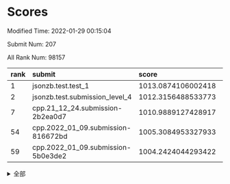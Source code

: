 # Scores

Modified Time: 2022-01-29 00:15:04

Submit Num: 207

All Rank Num: 98157

| rank |               submit               |       score        |       sigma        | pk_num |
| :--- | :--------------------------------- | :----------------- | :----------------- | :----- |
| 1    | jsonzb.test.test_1                 | 1013.0874106002418 | 0.8154333086857044 | 1893   |
| 2    | jsonzb.test.submission_level_4     | 1012.3156488533773 | 0.8200450526863183 | 1899   |
| 7    | cpp.21_12_24.submission-2b2ea0d7   | 1010.9889127428917 | 0.764213615174741  | 1892   |
| 54   | cpp.2022_01_09.submission-816672bd | 1005.3084953327933 | 0.7282518079919974 | 1902   |
| 59   | cpp.2022_01_09.submission-5b0e3de2 | 1004.2424044293422 | 0.7106273591490101 | 1898   |


<details>
<summary>全部</summary>

| rank |                 submit                 |       score        |       sigma        | pk_num |
| :--- | :------------------------------------- | :----------------- | :----------------- | :----- |
| 1    | jsonzb.test.test_1                     | 1013.0874106002418 | 0.8154333086857044 | 1893   |
| 2    | jsonzb.test.submission_level_4         | 1012.3156488533773 | 0.8200450526863183 | 1899   |
| 3    | gobigger.level_3.submission_level_3_2  | 1011.5111628489182 | 0.7622535778329003 | 1892   |
| 4    | gobigger.level_3.submission_level_3_40 | 1011.0862702918839 | 0.7820952361108165 | 1897   |
| 5    | gobigger.level_3.submission_level_3_5  | 1011.01835109246   | 0.7644297797447281 | 1898   |
| 6    | gobigger.level_3.submission_level_3_9  | 1011.0082394341262 | 0.7595968454457507 | 1900   |
| 7    | cpp.21_12_24.submission-2b2ea0d7       | 1010.9889127428917 | 0.764213615174741  | 1892   |
| 8    | gobigger.level_3.submission_level_3_32 | 1010.9059369085026 | 0.7615634919010996 | 1899   |
| 9    | gobigger.level_3.submission_level_3_27 | 1010.8554766847138 | 0.7618219941695796 | 1897   |
| 10   | gobigger.level_3.submission_level_3_19 | 1010.8073407462326 | 0.7787804562556613 | 1892   |
| 11   | gobigger.level_3.submission_level_3_42 | 1010.6967046109196 | 0.8014607758834528 | 1894   |
| 12   | gobigger.level_3.submission_level_3_46 | 1010.6955766543581 | 0.7583946591789518 | 1895   |
| 13   | gobigger.level_3.submission_level_3_10 | 1010.623868782109  | 0.7492976839720177 | 1895   |
| 14   | gobigger.level_3.submission_level_3_20 | 1010.3962252478252 | 0.7562625646692013 | 1894   |
| 15   | gobigger.level_3.submission_level_3_6  | 1010.2816047364553 | 0.7723921836317079 | 1898   |
| 16   | gobigger.level_3.submission_level_3_31 | 1010.2529638093881 | 0.7526372069675425 | 1900   |
| 17   | gobigger.level_3.submission_level_3_23 | 1010.2321532676292 | 0.737355035348451  | 1898   |
| 18   | gobigger.level_3.submission_level_3_49 | 1010.230906012276  | 0.752192207631989  | 1897   |
| 19   | gobigger.level_3.submission_level_3_26 | 1010.1969404708508 | 0.758537316336531  | 1900   |
| 20   | gobigger.level_3.submission_level_3_14 | 1010.1403960697535 | 0.7695877744216808 | 1895   |
| 21   | gobigger.level_3.submission_level_3_17 | 1010.139407132461  | 0.7726446845812633 | 1897   |
| 22   | gobigger.level_3.submission_level_3_47 | 1010.1368150928297 | 0.7677504866844331 | 1893   |
| 23   | gobigger.level_3.submission_level_3_38 | 1010.0226123907048 | 0.7699166122671018 | 1898   |
| 24   | gobigger.level_3.submission_level_3_15 | 1009.9026768833024 | 0.7560052834885426 | 1898   |
| 25   | gobigger.level_3.submission_level_3_48 | 1009.7980881150079 | 0.7467461345751508 | 1900   |
| 26   | gobigger.level_3.submission_level_3_7  | 1009.7223669572397 | 0.7666701304602506 | 1894   |
| 27   | gobigger.level_3.submission_level_3_13 | 1009.7036096929602 | 0.7457474506927421 | 1896   |
| 28   | gobigger.level_3.submission_level_3_3  | 1009.6705679609947 | 0.7538167954859241 | 1896   |
| 29   | gobigger.level_3.submission_level_3_37 | 1009.6545955611033 | 0.7429066451819644 | 1897   |
| 30   | gobigger.level_3.submission_level_3_0  | 1009.6370052068685 | 0.7635941552612575 | 1900   |
| 31   | gobigger.level_3.submission_level_3_18 | 1009.6118000019409 | 0.756877900828297  | 1897   |
| 32   | gobigger.level_3.submission_level_3_12 | 1009.6104113751622 | 0.7407331731359428 | 1899   |
| 33   | gobigger.level_3.submission_level_3_28 | 1009.5298106774484 | 0.742335245359282  | 1899   |
| 34   | gobigger.level_3.submission_level_3_1  | 1009.5250687189181 | 0.7686813674767852 | 1895   |
| 35   | gobigger.level_3.submission_level_3_44 | 1009.4952807084917 | 0.7623308600240779 | 1896   |
| 36   | gobigger.level_3.submission_level_3_36 | 1009.4812767827854 | 0.7524018500731232 | 1896   |
| 37   | gobigger.level_3.submission_level_3_35 | 1009.40794348732   | 0.7786417572824975 | 1889   |
| 38   | gobigger.level_3.submission_level_3_25 | 1009.3835316628755 | 0.7486029848386033 | 1899   |
| 39   | gobigger.level_3.submission_level_3_34 | 1009.3661484316201 | 0.7399500751441872 | 1899   |
| 40   | gobigger.level_3.submission_level_3_39 | 1009.3648355324782 | 0.7632657570333546 | 1897   |
| 41   | gobigger.level_3.submission_level_3_45 | 1009.2933148271095 | 0.7564207647865335 | 1897   |
| 42   | gobigger.level_3.submission_level_3_8  | 1009.2565050071013 | 0.7372332411318877 | 1898   |
| 43   | gobigger.level_3.submission_level_3_11 | 1009.1930859724911 | 0.7599102810166753 | 1901   |
| 44   | gobigger.level_3.submission_level_3_30 | 1009.1352302296746 | 0.7392246045132447 | 1897   |
| 45   | gobigger.level_3.submission_level_3_21 | 1009.1063536948469 | 0.7447117804134397 | 1893   |
| 46   | gobigger.level_3.submission_level_3_41 | 1009.0388795340176 | 0.7485865048188942 | 1902   |
| 47   | gobigger.level_3.submission_level_3_43 | 1009.0018980779142 | 0.744910125137553  | 1898   |
| 48   | gobigger.level_3.submission_level_3_33 | 1008.9957313275762 | 0.7476534165339346 | 1901   |
| 49   | gobigger.level_3.submission_level_3_4  | 1008.9777304690884 | 0.7434430819123307 | 1897   |
| 50   | gobigger.level_3.submission_level_3_22 | 1008.9135973044622 | 0.7609582344775582 | 1891   |
| 51   | gobigger.level_3.submission_level_3_24 | 1008.8217108751071 | 0.7412922984971497 | 1890   |
| 52   | gobigger.level_3.submission_level_3_29 | 1008.6711611718034 | 0.7398714793211242 | 1890   |
| 53   | gobigger.level_3.submission_level_3_16 | 1008.660368446152  | 0.7898971134866787 | 1897   |
| 54   | cpp.2022_01_09.submission-816672bd     | 1005.3084953327933 | 0.7282518079919974 | 1902   |
| 55   | gobigger.level_1.submission_level_1_19 | 1004.8326389173093 | 0.7205034251865353 | 1896   |
| 56   | gobigger.level_1.submission_level_1_29 | 1004.7489507435754 | 0.7145648491920175 | 1899   |
| 57   | gobigger.level_1.submission_level_1_16 | 1004.4278495355416 | 0.718583970045237  | 1898   |
| 58   | gobigger.level_1.submission_level_1_17 | 1004.3017979454206 | 0.710248975224045  | 1897   |
| 59   | cpp.2022_01_09.submission-5b0e3de2     | 1004.2424044293422 | 0.7106273591490101 | 1898   |
| 60   | gobigger.level_1.submission_level_1_37 | 1004.2141236165453 | 0.7066661871691005 | 1899   |
| 61   | gobigger.level_1.submission_level_1_33 | 1004.1245055926757 | 0.7219016677606758 | 1897   |
| 62   | gobigger.level_1.submission_level_1_46 | 1004.0865215378651 | 0.7113211357764908 | 1894   |
| 63   | gobigger.level_1.submission_level_1_0  | 1003.9716420537086 | 0.7038476808272035 | 1895   |
| 64   | gobigger.level_1.submission_level_1_28 | 1003.9693152295441 | 0.6979612958552623 | 1895   |
| 65   | gobigger.level_1.submission_level_1_21 | 1003.8859280743457 | 0.7261965027126941 | 1894   |
| 66   | gobigger.level_1.submission_level_1_6  | 1003.8658484447305 | 0.7227262521987031 | 1894   |
| 67   | gobigger.level_1.submission_level_1_32 | 1003.8036893074021 | 0.7141816605632056 | 1894   |
| 68   | gobigger.level_1.submission_level_1_26 | 1003.7928773322136 | 0.7201760682201044 | 1899   |
| 69   | gobigger.level_1.submission_level_1_43 | 1003.7775369557228 | 0.7191926649663777 | 1895   |
| 70   | gobigger.level_1.submission_level_1_5  | 1003.7164980393109 | 0.7272364930746377 | 1898   |
| 71   | gobigger.level_1.submission_level_1_44 | 1003.7119345636511 | 0.7211595490859218 | 1897   |
| 72   | gobigger.level_1.submission_level_1_9  | 1003.7001342018891 | 0.7337344123391697 | 1896   |
| 73   | gobigger.level_1.submission_level_1_36 | 1003.6791663311069 | 0.7148430260344113 | 1898   |
| 74   | gobigger.level_1.submission_level_1_25 | 1003.6729807090361 | 0.7191411698663426 | 1896   |
| 75   | gobigger.level_1.submission_level_1_38 | 1003.661699420648  | 0.707550453563403  | 1900   |
| 76   | gobigger.level_1.submission_level_1_2  | 1003.4396241039298 | 0.7315143609409176 | 1897   |
| 77   | gobigger.level_1.submission_level_1_45 | 1003.3509074976149 | 0.7234544566285114 | 1897   |
| 78   | gobigger.level_1.submission_level_1_1  | 1003.343257622904  | 0.7157447075441279 | 1896   |
| 79   | gobigger.level_1.submission_level_1_20 | 1003.3343294774371 | 0.7146072495018305 | 1893   |
| 80   | gobigger.level_1.submission_level_1_15 | 1003.2151189688898 | 0.7124609401189539 | 1899   |
| 81   | gobigger.level_1.submission_level_1_7  | 1003.2045687493676 | 0.7199580265421792 | 1902   |
| 82   | gobigger.level_1.submission_level_1_35 | 1003.1819615500292 | 0.7100514154829828 | 1897   |
| 83   | gobigger.level_1.submission_level_1_27 | 1003.1623318550854 | 0.7057520591895886 | 1899   |
| 84   | gobigger.level_1.submission_level_1_30 | 1003.0452755892154 | 0.729387713274592  | 1899   |
| 85   | gobigger.level_1.submission_level_1_48 | 1003.0264522677185 | 0.7160047698931742 | 1897   |
| 86   | gobigger.level_1.submission_level_1_18 | 1003.009647362341  | 0.7114129283850592 | 1895   |
| 87   | gobigger.level_1.submission_level_1_14 | 1002.9874608572946 | 0.7194661539798585 | 1897   |
| 88   | gobigger.level_1.submission_level_1_42 | 1002.8931285653235 | 0.7209213431984138 | 1890   |
| 89   | gobigger.level_1.submission_level_1_22 | 1002.6693009902556 | 0.7060016912511792 | 1896   |
| 90   | gobigger.level_1.submission_level_1_13 | 1002.6605158392706 | 0.7094785648024611 | 1896   |
| 91   | gobigger.level_1.submission_level_1_40 | 1002.6547188738496 | 0.706249920324997  | 1894   |
| 92   | gobigger.level_1.submission_level_1_11 | 1002.6113307574295 | 0.7134037337549607 | 1897   |
| 93   | gobigger.level_1.submission_level_1_31 | 1002.545082990975  | 0.7292940921697398 | 1899   |
| 94   | gobigger.level_1.submission_level_1_12 | 1002.543824153701  | 0.714238896952852  | 1901   |
| 95   | gobigger.level_1.submission_level_1_8  | 1002.5042862461645 | 0.7120939140056493 | 1894   |
| 96   | gobigger.level_1.submission_level_1_34 | 1002.4416872599732 | 0.7089237316429554 | 1902   |
| 97   | gobigger.level_1.submission_level_1_10 | 1002.4298904352053 | 0.7211805356100611 | 1893   |
| 98   | gobigger.level_1.submission_level_1_23 | 1002.4217116287019 | 0.7174359509552645 | 1894   |
| 99   | gobigger.level_1.submission_level_1_39 | 1002.3594472624538 | 0.7073016590499437 | 1897   |
| 100  | gobigger.level_1.submission_level_1_47 | 1002.3318070393208 | 0.7171351058296758 | 1898   |
| 101  | gobigger.level_1.submission_level_1_3  | 1002.2764804376731 | 0.7189534020276723 | 1893   |
| 102  | gobigger.level_1.submission_level_1_41 | 1002.0994033698796 | 0.7166353523674901 | 1900   |
| 103  | gobigger.level_1.submission_level_1_24 | 1001.908794489021  | 0.7096033719043016 | 1895   |
| 104  | gobigger.level_1.submission_level_1_49 | 1001.7841609529679 | 0.7100756150418815 | 1898   |
| 105  | gobigger.level_1.submission_level_1_4  | 1001.6614883781187 | 0.7111505305557357 | 1893   |
| 106  | gobigger.random.submission_random_7    | 997.2697540818021  | 0.7150930141822283 | 1900   |
| 107  | gobigger.random.submission_random_38   | 997.1320934615367  | 0.6991329318626881 | 1894   |
| 108  | gobigger.random.submission_random_29   | 997.1103563112171  | 0.7065696360373538 | 1898   |
| 109  | gobigger.random.submission_random_8    | 997.0065242557407  | 0.7026913507873508 | 1894   |
| 110  | gobigger.random.submission_random_21   | 996.9497130958508  | 0.7026760989391926 | 1902   |
| 111  | gobigger.random.submission_random_41   | 996.9329073883468  | 0.6991996306189611 | 1898   |
| 112  | gobigger.random.submission_random_23   | 996.7125321034029  | 0.7079632507775147 | 1898   |
| 113  | gobigger.random.submission_random_14   | 996.6716543007851  | 0.7044214019261361 | 1897   |
| 114  | gobigger.random.submission_random_28   | 996.5854427827954  | 0.6968887868640651 | 1895   |
| 115  | gobigger.random.submission_random_17   | 996.581974123262   | 0.712588173546447  | 1896   |
| 116  | gobigger.random.submission_random_0    | 996.5645861702416  | 0.7114914913168042 | 1897   |
| 117  | gobigger.random.submission_random_37   | 996.4796706420326  | 0.7054619375843424 | 1893   |
| 118  | gobigger.random.submission_random_10   | 996.4465684877835  | 0.7082743802087064 | 1899   |
| 119  | gobigger.random.submission_random_34   | 996.4276582516044  | 0.7081862927752363 | 1893   |
| 120  | gobigger.random.submission_random_22   | 996.4221351504024  | 0.7143566849484572 | 1893   |
| 121  | gobigger.random.submission_random_35   | 996.3377406517842  | 0.7011644026217672 | 1900   |
| 122  | gobigger.random.submission_random_12   | 996.2544486515493  | 0.6999073047921502 | 1901   |
| 123  | gobigger.random.submission_random_9    | 996.2400318325151  | 0.7123213945247543 | 1898   |
| 124  | gobigger.random.submission_random_39   | 996.2238874515596  | 0.7076586599736234 | 1892   |
| 125  | gobigger.random.submission_random_45   | 996.1907706457514  | 0.7003768606224328 | 1896   |
| 126  | gobigger.random.submission_random_26   | 996.1149180005361  | 0.7059484967930331 | 1897   |
| 127  | gobigger.random.submission_random_43   | 996.0968769507642  | 0.700610099939609  | 1896   |
| 128  | gobigger.random.submission_random_11   | 996.0627345317018  | 0.699275318555598  | 1893   |
| 129  | gobigger.random.submission_random_16   | 995.9947684642251  | 0.7162198571766419 | 1895   |
| 130  | gobigger.random.submission_random_27   | 995.9589132236111  | 0.7081061843496594 | 1898   |
| 131  | gobigger.random.submission_random_36   | 995.937364612899   | 0.7093355323037324 | 1892   |
| 132  | gobigger.random.submission_random_6    | 995.8976148885846  | 0.7110304520048438 | 1900   |
| 133  | gobigger.random.submission_random_46   | 995.8918323039776  | 0.7126625325002768 | 1898   |
| 134  | gobigger.random.submission_random_24   | 995.847892203883   | 0.7064352320217314 | 1894   |
| 135  | gobigger.random.submission_random_18   | 995.7546852920015  | 0.7110757863007707 | 1894   |
| 136  | gobigger.random.submission_random_19   | 995.750087873549   | 0.7210495109945031 | 1894   |
| 137  | gobigger.random.submission_random_30   | 995.7172576634994  | 0.7087766028441583 | 1897   |
| 138  | gobigger.random.submission_random_49   | 995.6668335552415  | 0.7173996642071002 | 1899   |
| 139  | gobigger.random.submission_random_47   | 995.6439837515866  | 0.7073228122066125 | 1896   |
| 140  | gobigger.random.submission_random_44   | 995.5950886464154  | 0.7000932859385977 | 1904   |
| 141  | gobigger.random.submission_random_4    | 995.5592513803787  | 0.7241963591434166 | 1900   |
| 142  | gobigger.random.submission_random_13   | 995.4816367059053  | 0.7153619323501844 | 1896   |
| 143  | gobigger.random.submission_random_15   | 995.4793696892772  | 0.6987145133112137 | 1898   |
| 144  | gobigger.random.submission_random_2    | 995.4564146640331  | 0.7225406582209408 | 1902   |
| 145  | gobigger.random.submission_random_31   | 995.4436994793257  | 0.6991235221334879 | 1896   |
| 146  | gobigger.random.submission_random_32   | 995.4079104540078  | 0.7145891067956872 | 1893   |
| 147  | gobigger.random.submission_random_3    | 995.3432950561303  | 0.7036239828520567 | 1896   |
| 148  | gobigger.random.submission_random_25   | 995.331190223185   | 0.713964489090155  | 1904   |
| 149  | gobigger.random.submission_random_33   | 995.3141021697369  | 0.7127164537424546 | 1897   |
| 150  | gobigger.random.submission_random_20   | 995.2364308435467  | 0.7113584816380563 | 1898   |
| 151  | gobigger.random.submission_random_5    | 994.9919311148996  | 0.7149705778653762 | 1893   |
| 152  | gobigger.level_2.submission_level_2_32 | 994.9323634234464  | 0.7317360158581414 | 1898   |
| 153  | gobigger.random.submission_random_42   | 994.8605426513659  | 0.7274704190560686 | 1898   |
| 154  | gobigger.random.submission_random_1    | 994.8073746662681  | 0.7171694830500374 | 1893   |
| 155  | gobigger.random.submission_random_48   | 994.6228700890699  | 0.7243903408672103 | 1895   |
| 156  | gobigger.random.submission_random_40   | 994.4115053039827  | 0.715072227602421  | 1894   |
| 157  | gobigger.level_2.submission_level_2_23 | 994.0388807456736  | 0.7340091410402003 | 1897   |
| 158  | gobigger.level_2.submission_level_2_6  | 993.7202009422502  | 0.7373955298685656 | 1896   |
| 159  | gobigger.level_2.submission_level_2_12 | 993.4562820175264  | 0.7431768542262206 | 1899   |
| 160  | gobigger.level_2.submission_level_2_14 | 993.3902856165157  | 0.7490950381984387 | 1899   |
| 161  | gobigger.level_2.submission_level_2_1  | 993.0311125423863  | 0.7328512873649554 | 1901   |
| 162  | gobigger.level_2.submission_level_2_15 | 992.8868373562516  | 0.7571705179575315 | 1897   |
| 163  | gobigger.level_2.submission_level_2_46 | 992.8784631121708  | 0.7164006446022145 | 1898   |
| 164  | gobigger.level_2.submission_level_2_25 | 992.8123634707217  | 0.7485801958479779 | 1899   |
| 165  | gobigger.level_2.submission_level_2_0  | 992.7984687208238  | 0.7410916331845814 | 1896   |
| 166  | gobigger.level_2.submission_level_2_3  | 992.7921702155704  | 0.7372236568749314 | 1899   |
| 167  | gobigger.level_2.submission_level_2_49 | 992.6956491872487  | 0.745797408254748  | 1894   |
| 168  | gobigger.level_2.submission_level_2_42 | 992.5614035736371  | 0.7401236340387443 | 1894   |
| 169  | gobigger.level_2.submission_level_2_4  | 992.422073099395   | 0.7460454495390036 | 1895   |
| 170  | gobigger.level_2.submission_level_2_44 | 992.4131975623767  | 0.7307540214322682 | 1893   |
| 171  | gobigger.level_2.submission_level_2_41 | 992.4030987804442  | 0.7361546285473163 | 1898   |
| 172  | gobigger.level_2.submission_level_2_26 | 992.4021911176112  | 0.7252637618030016 | 1894   |
| 173  | gobigger.level_2.submission_level_2_24 | 992.3906124976828  | 0.7433442346185678 | 1897   |
| 174  | gobigger.level_2.submission_level_2_39 | 992.3596966339245  | 0.7627483522433867 | 1897   |
| 175  | gobigger.level_2.submission_level_2_48 | 992.3030569417648  | 0.737024252244612  | 1893   |
| 176  | gobigger.level_2.submission_level_2_9  | 992.2321291979873  | 0.7329906169656122 | 1899   |
| 177  | gobigger.level_2.submission_level_2_30 | 992.216882091313   | 0.7431087396520728 | 1899   |
| 178  | gobigger.level_2.submission_level_2_40 | 992.2150187339607  | 0.7587708437602709 | 1898   |
| 179  | gobigger.level_2.submission_level_2_27 | 992.0928520937401  | 0.7429174988503141 | 1896   |
| 180  | gobigger.level_2.submission_level_2_5  | 992.0871811230899  | 0.7430957287372064 | 1898   |
| 181  | gobigger.level_2.submission_level_2_22 | 992.0620367621444  | 0.7516071892547892 | 1898   |
| 182  | gobigger.level_2.submission_level_2_33 | 991.9827354624545  | 0.7471442457453538 | 1901   |
| 183  | gobigger.level_2.submission_level_2_18 | 991.9716449801772  | 0.745208228261826  | 1896   |
| 184  | gobigger.level_2.submission_level_2_29 | 991.9405857434517  | 0.7665761180762419 | 1898   |
| 185  | gobigger.level_2.submission_level_2_11 | 991.8747849219446  | 0.7623912691620987 | 1895   |
| 186  | gobigger.level_2.submission_level_2_47 | 991.845164292887   | 0.7395429919443707 | 1901   |
| 187  | gobigger.level_2.submission_level_2_35 | 991.8191138343052  | 0.7336034582417552 | 1899   |
| 188  | gobigger.level_2.submission_level_2_38 | 991.8134166717002  | 0.7333731580484545 | 1902   |
| 189  | gobigger.level_2.submission_level_2_17 | 991.8066660057791  | 0.7406006935973699 | 1898   |
| 190  | gobigger.level_2.submission_level_2_36 | 991.7671147215405  | 0.7445119632435183 | 1893   |
| 191  | gobigger.level_2.submission_level_2_19 | 991.7335492927008  | 0.7460117138179132 | 1900   |
| 192  | gobigger.level_2.submission_level_2_21 | 991.7227100404886  | 0.7577527920807552 | 1901   |
| 193  | gobigger.level_2.submission_level_2_37 | 991.5954279044512  | 0.7465686032945426 | 1891   |
| 194  | gobigger.level_2.submission_level_2_43 | 991.4609895583792  | 0.7497416897843664 | 1898   |
| 195  | gobigger.level_2.submission_level_2_31 | 991.3805860284335  | 0.7489725400145374 | 1894   |
| 196  | gobigger.level_2.submission_level_2_13 | 991.3232953981415  | 0.7479982898251069 | 1899   |
| 197  | gobigger.level_2.submission_level_2_45 | 991.225735173703   | 0.7508475224431234 | 1904   |
| 198  | gobigger.level_2.submission_level_2_16 | 991.2235685462019  | 0.7469694894054288 | 1890   |
| 199  | gobigger.level_2.submission_level_2_7  | 991.214665723751   | 0.7554691671500321 | 1893   |
| 200  | gobigger.level_2.submission_level_2_34 | 991.2088372589866  | 0.744238082337294  | 1899   |
| 201  | gobigger.level_2.submission_level_2_8  | 991.0897013384363  | 0.7371366001547983 | 1897   |
| 202  | gobigger.level_2.submission_level_2_10 | 990.9987937879519  | 0.75766205521666   | 1894   |
| 203  | gobigger.level_2.submission_level_2_20 | 990.6146792375134  | 0.772971057483831  | 1897   |
| 204  | gobigger.level_2.submission_level_2_2  | 990.3046693368982  | 0.7575045414696423 | 1899   |
| 205  | gobigger.level_2.submission_level_2_28 | 990.2064113573714  | 0.7769902639128972 | 1895   |
| 206  | gobigger.none.submission_none_1        | 976.740205174818   | 1.28564820827973   | 1898   |
| 207  | gobigger.none.submission_none_0        | 975.879405360639   | 1.4242588828246483 | 1902   |

</details>